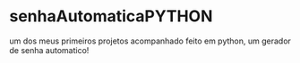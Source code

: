 # senhaAutomaticaPYTHON
um dos meus primeiros projetos acompanhado feito em python, um gerador de senha automatico!
